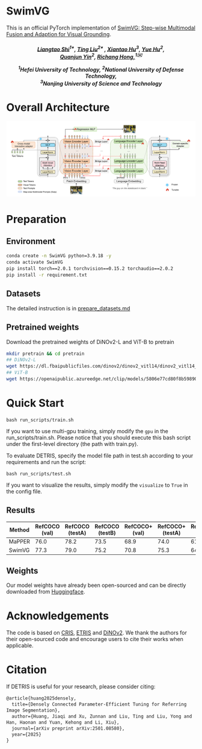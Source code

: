 # SwimVG

This is an official PyTorch implementation of [SwimVG: Step-wise Multimodal Fusion and Adaption for Visual Grounding](https://arxiv.org/abs/).

<h5 align="center"> 


[Liangtao Shi]()<sup>1*</sup>,
[Ting Liu]()<sup>2* </sup>,
[Xiantao Hu]()<sup>3</sup>,
[Yue Hu]()<sup>2</sup>,\
[Quanjun Yin]()<sup>2</sup>,
[Richang Hong,]()<sup>1✉️</sup>

<sup>1</sup>Hefei University of Technology, <sup>2</sup>National University of Defense Technology, \
<sup>3</sup>Nanjing University of Science and Technology

# Overall Architecture

<img src="img/image.png">

# Preparation

## Environment
```bash
conda create -n SwimVG python=3.9.18 -y
conda activate SwimVG
pip install torch==2.0.1 torchvision==0.15.2 torchaudio==2.0.2
pip install -r requirement.txt
```

## Datasets
The detailed instruction is in [prepare_datasets.md](tools/prepare_datasets.md)

## Pretrained weights
Download the pretrained weights of DiNOv2-L and ViT-B to pretrain
```bash
mkdir pretrain && cd pretrain
## DiNOv2-L
wget https://dl.fbaipublicfiles.com/dinov2/dinov2_vitl14/dinov2_vitl14_reg4_pretrain.pth
## ViT-B
wget https://openaipublic.azureedge.net/clip/models/5806e77cd80f8b59890b7e101eabd078d9fb84e6937f9e85e4ecb61988df416f/ViT-B-16.pt
```


# Quick Start


```
bash run_scripts/train.sh
```

If you want to use multi-gpu training, simply modify the `gpu` in the run_scripts/train.sh. Please notice that you should execute this bash script under the first-level directory (the path with train.py).

To evaluate DETRIS, specify the model file path in test.sh according to your requirements and run the script:

```
bash run_scripts/test.sh
```

If you want to visualize the results, simply modify the `visualize` to `True` in the config file. 

## Results
| Method                       | RefCOCO (val) | RefCOCO (testA) | RefCOCO (testB) | RefCOCO+ (val) | RefCOCO+ (testA) | RefCOCO+ (testB) | G-Ref (val(u)) | G-Ref (test(u)) | G-Ref (val(g)) | Avg   |
|------------------------------|---------------|------------------|-----------------|----------------|-------------------|------------------|----------------|------------------|----------------|-------|
|MaPPER                        | 76.0          | 78.2            | 73.5           | 68.9           | 74.0             | 61.5            | 67.9          | 68.1            | 65.9           | 70.4  |
| SwimVG             | 77.3      | 79.0        | 75.2       | 70.8       | 75.3         | 64.7        | 69.3      | 70.2        | 67.9       | 72.2 |


## Weights

Our model weights have already been open-sourced and can be directly downloaded from [Huggingface](https://huggingface.co/x6team/DETRIS/tree/main).

# Acknowledgements

The code is based on [CRIS](https://github.com/DerrickWang005/CRIS.pytorch), [ETRIS](https://github.com/kkakkkka/ETRIS) and [DiNOv2](https://github.com/facebookresearch/dinov2). We thank the authors for their open-sourced code and encourage users to cite their works when applicable.

# Citation

If DETRIS is useful for your research, please consider citing:

```angular2html
@article{huang2025densely,
  title={Densely Connected Parameter-Efficient Tuning for Referring Image Segmentation},
  author={Huang, Jiaqi and Xu, Zunnan and Liu, Ting and Liu, Yong and Han, Haonan and Yuan, Kehong and Li, Xiu},
  journal={arXiv preprint arXiv:2501.08580},
  year={2025}
}
```
